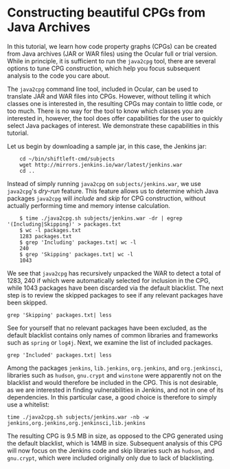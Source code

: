 # Constructing beautiful CPGs from Java Archives

In this tutorial, we learn how code property graphs (CPGs) can be
created from Java archives (JAR or WAR files) using the Ocular full or
trial version. While in principle, it is sufficient to run the
`java2cpg` tool, there are several options to tune CPG construction,
which help you focus subsequent analysis to the code you care about.

The `java2cpg` command line tool, included in Ocular, can be used to
translate JAR and WAR files into CPGs. However, without telling it
which classes one is interested in, the resulting CPGs may contain to
little code, or too much. There is no way for the tool to know which
classes you are interested in, however, the tool does offer
capabilities for the user to quickly select Java packages of
interest. We demonstrate these capabilities in this tutorial.

Let us begin by downloading a sample jar, in this case, the Jenkins
jar:

```
	cd ~/bin/shiftleft-cmd/subjects
	wget http://mirrors.jenkins.io/war/latest/jenkins.war
	cd ..	
```

Instead of simply running `java2cpg` on `subjects/jenkins.war`, we use
`java2cpg`'s *dry-run* feature. This feature allows us to determine
which Java packages `java2cpg` will *include* and *skip* for CPG construction, without actually performing time and memory intense calculation.

```
	$ time ./java2cpg.sh subjects/jenkins.war -dr | egrep '(Including|Skipping)' > packages.txt
	$ wc -l packages.txt
	1283 packages.txt
	$ grep 'Including' packages.txt| wc -l
	240
	$ grep 'Skipping' packages.txt| wc -l
	1043
```

We see that `java2cpg` has recursively unpacked the WAR to detect a
total of 1283, 240 if which were automatically selected for inclusion
in the CPG, while 1043 packages have been discarded via the default
blacklist. The next step is to review the skipped packages to see if any relevant packages have been skipped.

```
grep 'Skipping' packages.txt| less
```

See for yourself that no relevant packages have been excluded, as the default blacklist contains only names of common libraries and frameworks such as `spring` or `log4j`. Next, we examine the list of included packages.

```
grep 'Included' packages.txt| less
```

Among the packages `jenkins`, `lib.jenkins`, `org.jenkins`, and `org.jenkinsci`, libraries such as `hudson`, `gnu.crypt` and `winstone` were apparently not on the blacklist and would therefore be included in the CPG. This is not desirable, as we are interested in finding vulnerabilities in Jenkins, and not in one of its dependencies. In this particular case, a good choice is therefore to simply use a whitelist:

```
time ./java2cpg.sh subjects/jenkins.war -nb -w jenkins,org.jenkins,org.jenkinsci,lib.jenkins
```
The resulting CPG is 9.5 MB in size, as opposed to the CPG generated using the default blacklist, which is 14MB in size. Subsequent analysis of this CPG will now focus on the Jenkins code and skip libraries such as `hudson`, and `gnu.crypt`, which were included originally only due to lack of blacklisting.
